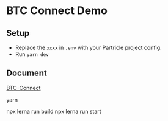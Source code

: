 # BTC Connect Demo

## Setup

- Replace the `xxxx` in `.env` with your Partricle project config.
- Run `yarn dev`

## Document

[BTC-Connect](https://docs.particle.network/developers/btc-connect)


yarn

npx lerna run build
npx lerna run start
